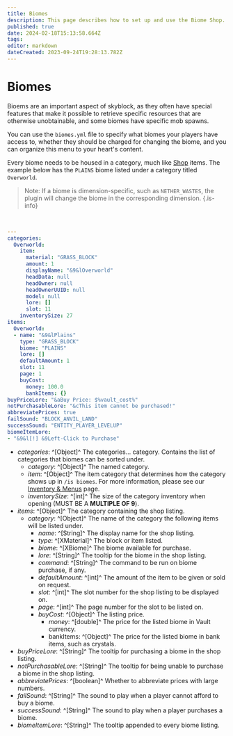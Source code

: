 ```yaml
---
title: Biomes
description: This page describes how to set up and use the Biome Shop.
published: true
date: 2024-02-18T15:13:58.664Z
tags: 
editor: markdown
dateCreated: 2023-09-24T19:28:13.782Z
---
```


# Biomes

Bioems are an important aspect of skyblock, as they often have special features that make it possible to retrieve specific resources that are otherwise unobtainable, and some biomes have specific mob spawns.

You can use the ``biomes.yml`` file to specify what biomes your players have access to, whether they should be charged for changing the biome, and you can organize this menu to your heart's content.

Every biome needs to be housed in a category, much like [Shop](https://docs.iridiumdevelopment.net/en/Shop) items. The example below has the ``PLAINS`` biome listed under a category titled ``Overworld``.

> Note: If a biome is dimension-specific, such as ``NETHER_WASTES``, the plugin will change the biome in the corresponding dimension.
{.is-info}

<p> &nbsp </p>

```yaml
---
categories:
  Overworld:
    item:
      material: "GRASS_BLOCK"
      amount: 1
      displayName: "&9&lOverworld"
      headData: null
      headOwner: null
      headOwnerUUID: null
      model: null
      lore: []
      slot: 11
    inventorySize: 27
items:
  Overworld:
  - name: "&9&lPlains"
    type: "GRASS_BLOCK"
    biome: "PLAINS"
    lore: []
    defaultAmount: 1
    slot: 11
    page: 1
    buyCost:
      money: 100.0
      bankItems: {}
buyPriceLore: "&aBuy Price: $%vault_cost%"
notPurchasableLore: "&cThis item cannot be purchased!"
abbreviatePrices: true
failSound: "BLOCK_ANVIL_LAND"
successSound: "ENTITY_PLAYER_LEVELUP"
biomeItemLore:
- "&9&l[!] &9Left-Click to Purchase"
```

- *categories*: ^[Object]^ The categories... category. Contains the list of categories that biomes can be sorted under.
  - *category*: ^[Object]^ The named category.
   - *item*: ^[Object]^ The item category that determines how the category shows up in `/is biomes`. For more information, please see our [Inventory & Menus](https://docs.iridiumdevelopment.net/en/Inventory) page.
   - *inventorySize*: ^[int]^ The size of the category inventory when opening (MUST BE A **MULTIPLE OF 9**).
- *items*: ^[Object]^ The category containing the shop listing.
  - *category*: ^[Object]^ The name of the category the following items will be listed under.
    - *name*: ^[String]^ The display name for the shop listing.
    - *type*: ^[XMaterial]^ The block or item listed.
    - *biome*: ^[XBiome]^ The biome available for purchase.
    - *lore*: ^[String]^ The tooltip for the biome in the shop listing.
    - *command*: ^[String]^ The command to be run on biome purchase, if any.
    - *defaultAmount*: ^[int]^ The amount of the item to be given or sold on request.
    - *slot*: ^[int]^ The slot number for the shop listing to be displayed on.
    - *page*: ^[int]^ The page number for the slot to be listed on.
    - *buyCost*: ^[Object]^ The listing price.
      - *money*: ^[double]^ The price for the listed biome in Vault currency.
      - bankItems: ^[Object]^ The price for the listed biome in bank items, such as crystals.
- *buyPriceLore*: ^[String]^ The tooltip for purchasing a biome in the shop listing.
- *notPurchasableLore*: ^[String]^ The tooltip for being unable to purchase a biome in the shop listing.
- *abbreviatePrices*: ^[boolean]^ Whether to abbreviate prices with large numbers.
- *failSound*: ^[String]^ The sound to play when a player cannot afford to buy a biome.
- *successSound*: ^[String]^ The sound to play when a player purchases a biome.
- *biomeItemLore*: ^[String]^ The tooltip appended to every biome listing.